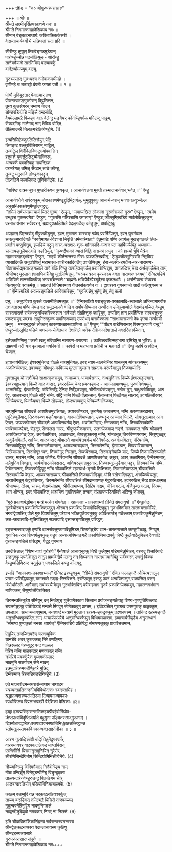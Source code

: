 +++
title = "०० श्रीगुरुपरंपरासारः"

+++
॥ श्रीः ॥  
श्रीमते लक्ष्मीनृसिंहपरब्रह्मणे नमः ॥  
श्रीमते निगमान्तमहादेशिकाय नमः ॥  
श्रीमान् वेङ्कटनाथार्यः कवितार्किककेसरी ।  
वेदान्ताचार्यवर्यो मे सन्निधत्तां सदा हृदि ॥  

सीरॊण्ड्रु तूप्पुल् तिरुवेङ्गडमुडैयान्  
पारॊण्ड्रच्चॊन्न पऴमॊऴियुळ् - ओरॊण्ड्रु  
तानेयमैयादो तारणियिल् वाऴ्वार्क्कु  
वानेऱप्पोमळवुम् वाऴ्वु.  

गुरुभ्यस्तद् गुरुभ्यश्च नमोवाकमधीमहे ।  
वृणीमहे च तत्राद्यौ दंपती जगतां पती ॥ १ ॥

पॊय्गै मुनिबूदत्तार् पेयाऴ्वार् तण्  
पॊरुनल्वरुङ्गुरुगेसन् विट्टुसित्तन्,   
तुय्य कुलसेगरन् नम्बाण नादन्  
तॊण्डरडिप्पॊडि मऴिसै वन्दसोदि,  
वैयमॆल्लामऱै विळङ्ग वाळ् वेलेन्दु मङ्गैयर् कोनॆण्ड्रिवर्गळ् मगिऴ्न्दु पाडुम्,  
सॆय्यदमिऴ् मालैगळ् नाम् तॆळिय वोदित्   
तॆळियादमऱै निलङ्गडॆळिगिण्ड्रोमे. (1)

इन्बत्तिलिऱैञ्जुदलिलिसैयुम् पेट्रि  
लिगऴाद पल्लुऱविलिरागम् माट्रिल्,  
तन्बट्रिल् विनैविलक्किट्रगवोक्कत्तिन्  
ऱत्तुवत्तै युणर्त्तुदलिट्रन्मैयाक्किल्,  
अन्बर्क्के यवदरिक्कु मायनिऱ्‌क  
वरुमऱैगळ् तमिऴ् सॆय्दान् ताळे कॊण्डु,   
तुन्बट्र मदुरगवि तोण्ड्रक्काट्टुन्  
दॊल्वऴिये नल्वऴिगळ् तुणिवार्गट्के. (2)

‘‘पापिष्ठः क्षत्रबन्धुश्च पुण्डरीकश्च पुण्यकृत् । आचार्यवत्तया मुक्तौ तस्मादाचार्यवान् भवेत् ॥’’ ऎण्ड्रु

आचार्यवत्तैये सर्वरुक्कुम् मोक्षकारणमॆण्ड्रऱुदियिट्टार्गळ्. मुमुक्षुवुक्कु आचार्य-वंशम् भगवानळवुञ्जॆल्ल अनुसन्धिक्कवेणुमॆण्ड्रोदप्पट्टदु.  
‘‘तमिमं सर्वसंपन्नमाचार्यं पितरं गुरुम्’’ ऎण्ड्रुम्, ‘‘ममाप्यखिल लोकानां गुरुर्नारायणो गुरुः’’ ऎण्ड्रुम्, ‘‘त्वमेव बन्धुश्च गुरुस्त्वमेव’’ ऎण्ड्रुम्, ‘‘गुरुरसि गतिश्चासि जगताम्’’ ऎण्ड्रुञ् जॊल्लुगिऱबडिये सर्वलोकत्तुक्कुम् परमाचार्यनान सर्वेश्वरन्, ब्रह्मावुक्कडियिले वेदङ्गळैक् कॊडुत्तुम्, अवट्रिऱ्‌कु

अपहारम् पिऱन्दबोदु मीट्टुक्कॊडुत्तुम्, इवन् मुखमाग शास्त्रङ् गळैप् प्रवर्तिप्पित्तुम्, इवन् पुत्रर्गळान सनत्कुमारादिगळै ‘‘स्वयमागत-विज्ञाना निवृत्तिं धर्ममास्थिताः’’ ऎन्नुम्बडि पण्णि अवर्गळ् मुखङ्गळाले हित-प्रवर्तनं पण्णुवित्तुम्, इप्पडिये मट्रुम् नारद-पराशर-शुक-शौनकादि-गळान पल महर्षिगळैयिट्टु अध्यात्म-संप्रदायङ्गुलैयादबडि नडत्तियुम्, ‘‘कृष्णद्वैपायनं व्यासं विद्धि नारायणं प्रभुम् । को ह्यन्यो भुवि मैत्रेय महाभारतकृद्भवेत्’’ ऎण्ड्रुम्, ‘‘महर्षेः कीर्तनात्तस्य भीष्मः प्राञ्जलिरब्रवीत्’’ ऎण्ड्रुञ्जॊल्लुगिऱबडि निऱ्‌किऱ व्यासादिगळै अनुप्रवेशित्तु महाभारत-शारीरकादिगळैप् प्रवर्तिप्पित्तुम्, हंस-मत्स्य-हयग्रीव-नर-नारायण-गीताचार्याद्यवतारङ्गळाले ताने वॆळि निण्ड्रु तत्वहितङ्गळैप् प्रकाशिप्पित्तुम्, तानरुळिच् चॆय्द अर्थङ्गळैयॆल् लाम् श्रीभीष्मर् मुदलान ज्ञानाधिकरैयिट्टु मूदलिप्पित्तुम्, ‘‘पञ्चरात्रस्य कृत्स्नस्य वक्ता नारायणः स्वयम्’’ ऎन्गिऱबडिये अडियिले तानरुळिच्चॆय्द भगवच्छास्त्रत्तै ‘‘ब्राह्मणैः क्षत्रियैर्वैश्यैश्शूद्रैश्च कृतलक्षणैः । अर्चनीयश्च सेव्यश्च नित्ययुक्तैः स्वकर्मसु ॥ सात्वतं विधिमास्थाय गीतस्संकर्षणेन यः । द्वापरस्य युगस्यान्ते आदौ कलियुगस्य च ॥’’ ऎन्गिऱबडिये अवसरङ्गळिले आविष्करित्तुम्, ‘‘पूर्वोत्पन्नेषु भूतेषु तेषु तेषु कलौ

प्रभुः । अनुप्रविश्य कुरुते यत्समीहितमच्युतः ॥’’ ऎन्गिऱबडिये पराङ्कुश-परकालादि-रूपत्ताले अभिनवमागवॊरु दशावतारम् पण्णि मेघङ्गळ् समुद्रजलत्तै वाङ्गि सर्वोपजीव्यमान तण्णीराग उमिऴुमाप्पोले वेदार्थङ्गळिल् वेण्डुम् सारतमांशत्तै सर्वरुक्कुमधिकरिक्कलान भाषैयाले संग्रहित्तुक् काट्टियुम्, इप्पडित् तान् प्रवर्तिप्पित्त सत्पथत्तुक्कु प्रकटरायुम् प्रच्छन्न-रायुमिरुन्दुळ्ळ पाषण्डिगळाल् उपरोधम् वारामैक्काग ‘‘साक्षान्नारायणो देवः कृत्वा मर्त्यमयीं तनुम् । मग्नानुद्धरते लोकान् कारुण्याच्छास्त्रपाणिना ॥’’ ऎण्ड्रुम् ""पीदग वाडैप्पिरानार् पिरमगुरुवागि वन्दु"" ऎण्ड्रुञ्जॊल्लुगिऱ पडिये अगस्त्य-सेवितमान देशत्तिले अनेक देशिकापदेशत्ताले यवदरित्तरुळिनान्.

इत्तैक्कणिसित्तु ‘‘कलौ खलु भविष्यन्ति नारायण-परायणाः । क्वचित्क्वचिन्महाभागा द्रमिडेषु च भूरिशः ॥ ताम्रपर्णी नदी यत्र कृतमाला पयस्विनी । कावेरी च महाभागा प्रतीची च महानदी ॥’’ ऎण्ड्रु महर्षि अरुळिच् चॆय्दान्.

इव्वाचार्यर्गळिल्; ईश्वरमुनिगळ् पिळ्ळै नाथमुनिगळ्. इवर् न्याय-तत्वमॆन्गिऱ शास्त्रमुम् योगरहस्यमुम् अरुळिच्चॆय्दार्. इवरुक्कु श्रीमधुर-कविगळ् मुदलागवुण्डान संप्रदाय-परंपरैयालुम् तिरुवाय्मॊऴि

मुगत्तालुम् योगदशैयिले साक्षात्कृतरायुम्, नम्माऴ्वार् आचार्यरानार्. नाथमुनिगळ् पिळ्ळै ईश्वरभट्टाऴ्वान्. ईश्वरभट्टाऴ्वान् पिळ्ळै याळ वन्दार्. इवररुळिच् चॆय्द प्रबन्धङ्गळ् - आगमप्रामाण्यमुम्, पुरुषनिर्णयमुम्, आत्मसिद्धि, ईश्वरसिद्धि, संवित्सिद्धि ऎन्गिऱ सिद्धित्रयमुम्, श्रीगीतार्थसंग्रहमुम्, स्तोत्र मुम्, चतुःश्लोकियुम्; आग ऎट्टु. आळवन्दार् पिळ्ळै सॊट्टै नम्बि. सॊट्टै नम्बि पिळ्ळै ऎन्नाच्चान्. ऎन्नाच्चान् पिळ्ळैगळ् नाल्वर्; इवर्गळिलॊरुवर् पिळ्ळैयप्पर्, पिळ्ळैयप्पर् पिळ्ळै तोऴप्पर्. तोऴप्परुक्कुप् पॆण्बिळ्ळैगळिरुवर्.

नाथमुनिगळ् श्रीपादत्तै आश्रयित्तमुदलिगळ्; उय्यक्कॊण्डार्, कुरुगैक् कावलप्पन्, नम्बि करुणाकरदासर्, एऱुदिरुवुडैयार्, तिरुक्कण्ण मङ्गैयाण्डान्, वानमादेवियाण्डान्, उरुप्पट्टूर् आच्चान् पिळ्ळै, सोगत्तूराऴ्वान् आग ऎण्वर्. उय्यक्कॊण्डार् श्रीपादत्तै आश्रयित्तवर्गळ् ऐवर्. अवर्गळागिऱार्; मणक्काल् नम्बि, तिरुवल्लिक्केणि पाण्बॆरुमाळऱैयर्, सेट्टलूर् सॆण्डलङ् गारर्, श्रीपुण्डरीकदासर्, उलगप्पॆरुमाळ् नङ्गै. मणक्काल् नम्बि श्रीपादत्तै आश्रयित्तवर्गळ् ऐवर्. अवर्गळागिऱार्; आळवन्दार्, तॆय्वत्तुक्करसु नम्बि, गोमठत्तुत् तिरुविण्णगरप्पन्, सिऱुप्पुळ्ळूर् आवुडैयबिळ्ळै, आच्चि. आळवन्दार् श्रीपादत्तै आश्रयित्तवर्गळ् पदिनैवर्गळ्. अवर्गळागिऱार्; पॆरियनम्बि, तिरुक्कोट्टियूर् नम्बि, तिरुमालैयाण्डान्, आळवन्दाराऴ्वार्, तिरुमलैनम्बि, ईसाण्डान्, तॆय्ववारियाण्डान्, सिऱियाण्डान्, तिरुमोगूर प्पन्, तिरुमोगूर् निण्ड्रार्, तॆय्वप्पॆरुमाळ्, तिरुमङ्गैयाळि यार्, पिळ्ळै तिरुमालिरुञ्जोलै दासर्, माऱनेर् नम्बि, आळ् कॊण्डि. पॆरियनम्बि श्रीपादत्तै आश्रयित्तवर्गळ् अऱुवर्. अवर् कळागिऱार्; ऎम्बॆरुमानार्, मलैगुनिय निण्ड्रार्, आर्यश्रीशठकोपदासर्, अणियरङ्गत्तमुदनार्, तिरुवाय्गुलमुडैयान् पट्टर्, तिरुक्कच्चि नम्बि. ऎम्बॆरुमानार्, तिरुक्कोट्टियूर् नम्बि श्रीपादत्तिले रहस्यार्थ-ङ्गळै शिक्षित्तार्. तिरुमालैयाण्डान् श्रीपादत्तिले तिरुवाय्मॊऴि केट्टार्. आळवन्दाराऴ्वार् श्रीपादत्तिले तिरुवाय्मॊऴियुम् ओदि स्तोत्रादिगळुम्, अरुळिच्चॆयलुम् नल्वार्त्तैगळुम् केट्टरुळिनार्. तिरुमलैनम्बि श्रीपादत्तिले श्रीमद्रामायणङ् गेट्टरुळिनार्. इवररुळिच् चॆय्द प्रबन्धङ्गळ् श्रीभाष्यम्, दीपम्, सारम्, वेदार्थसंग्रहम्, श्रीगीताभाष्यम्, सिऱिय गद्यम्, पॆरिय गद्यम्, श्रीवैकुण्ठ गद्यम्, नित्यम् आग ऒन्बदु. इवर् श्रीपादत्तिल् आश्रयित्त मुदलिगळैत् तन्दाम् संप्रदायप्पडिगळिले अऱिन्दु कॊळ्वदु.

‘‘गुरुं प्रकाशयेद्धीमान् मन्त्रं यत्नेन गोपयेत् । अप्रकाश - प्रकाशाभ्यां क्षीयेते संपदायुषी ॥’’ ऎण्ड्रार्गळ्. गुरुवैयॊरुवन् प्रकाशिप्पिक्किऱदुवुम् ऒरुवन् प्रकाशिप् पियादॊऴिगिऱदुवुम् गुरुभक्तियिल् तारतम्यत्तालेयिऱे. भगवद्विषयत्तिऱ्‌ पोले गुरु विषयत्तिलुम् परैयान भक्तियुडैयवनुक्कु अपेक्षितार्थङ् गळॆल्लाम् प्रकाशिक्कुमॆन्नुमिडम् कठ-जाबालादि-श्रुतिगळिलुम् सञ्जयादि वृत्तान्तङ्गळिलुम् प्रसिद्धम्.

इङ्ङनल्लादार्क्कु इप्पडि ज्ञानसंपत्तुण्डागादॆन्नुमिडम् शिष्यर्गळुडैय ज्ञान-तारतम्यत्ताले कण्डुगॊळ्वदु. मिगवुम् गुणाधिक-रान शिष्यर्गळुक्कुङ् गडुग अध्यात्मविषयङ्गळै प्रकाशिप्पियादार्क्कु निष्ठै कुलैयादॆन्नुमिडम् रैक्वादि वृत्तान्तङ्गळिले प्रसिद्धम्. पॆट्रदु गुणमाग

उबदेसित्ताल् ‘‘शिष्य-पापं गुरोरपि’’ ऎन्गैयाले आचार्यनुक्कु निष्ठै कुलैयुम् पडियामॆन्नुमिडम्, वरुवदु विचारियादे इन्द्रनुक्कु उपदेशित्तुत् तानुम् ब्रह्मविद्यैयै मऱन्दु तन् शिष्यनान नारदभगवानैयिट्टु सर्वेश्वरन् उणर्त्तु विक्क वेण्डुम्बडियिरुन्द चतुर्मुखन् पक्कलिले कण्डु कॊळ्वदु.

इप्पडि ‘‘अप्रकाश-प्रकाशाभ्याम्’’ ऎन्गिऱ इरण्डुक्कुम् ‘‘क्षीयेते संपदायुषी’’ ऎन्गिऱ फलङ्गळै औचित्यत्तालुम् प्रमाण-प्रसिद्धियालुम् क्रमत्ताले उदाह-रित्तवित्तनै. इरण्डिलुम् इरण्डु फलं अन्वयित्तालुम् वाक्यत्तिल् वरुम् विरोधमिल्लै. आगैयाल् सर्वावस्थैयिलुम् गुरुभक्तियिन् परीवाहमाग गुरुवै प्रकाशिप्पिक्कवुम्, महारत्नगर्भमान माणिक्कच् चॆप्पुप्पोलेयिरुक्किऱ

तिरुमन्त्रत्तिनुडैय सीर्मैयुन् दन् निष्ठैयुङ् गुलैयामैक्काग सिल्वान प्रयोजनङ्गळैप्पट्र शिष्य-गुणपूर्तियिल्लाद चपलर्गळुक्कु वॆळियिडादे मन्त्रत्तै मिगवुम् सेमिक्कवुम् प्राप्तम् । इव्विडत्तिल् गुरुशब्दं परमगुरुक् कळुक्कुम् उपलक्षणं. सामान्यमागवुमाम्. मन्त्रशब्दं मन्त्रार्थं मुदलान रहस्य-ङ्गळुक्कुम् प्रदर्शनपरम् । तानिन्द रहस्यङ्गळै अनुसन्धिक्कुम्बोदॆल् लाम् आचार्यपरंपरैयै अनुसन्धिक्कैयुम् विधिबलप्राप्तम्. इव्वाचार्यर्गळुडैय अनुसन्धानं ‘‘संभाष्य पुण्यकृतो मनसा ध्यायेत्’’ ऎन्गिऱबडिये प्रतिषिद्ध संभाषणत्तुक्कु प्रायश्चित्तमाम्.

ऎन्नुयिर् तन्दळित्तवरैच् चरणम्बुक्कि  
यानडैवे अवर् कुरुक्कळ् निरै वणङ्गिप्  
पिन्नरुळाऱ्‌ पॆरुम्बूदूर् वन्द वळ्ळल्  
पॆरिय नम्बि याळवन्दार् मणक्काल् नम्बि  
नन्नॆऱियै यवर्क्कुरैत्त वुय्यक्कॊण्डार्  
नादमुनि सडगोबन् सेनै नादन्  
इन्नमुदत्तिरुमगळॆण्ड्रिवरै मुन्निट्  
टॆम्बॆरुमान् ऱिरुवडिगळडैगिण्ड्रेने. (3)

एते मह्यमपोढमन्मथशरोन्माथाय नाथादय  
स्त्रय्यन्तप्रतिनन्दनीयविविधोदन्ताः स्वदन्तामिह ।  
श्रद्धातव्यशरण्यदंपतिदया दिव्यापगाव्यापकाः  
स्पर्धाविप्लव विप्रलम्भपदवी वैदेशिका देशिकाः ॥२॥

हृद्या हृत्पद्मसिंहासनरसिकहयग्रीवहेषोर्मिघोष-  
क्षिप्तप्रत्यर्थिदृप्तिर्जयति बहुगुणा पङ्क्तिरस्मद्गुरूणाम् ।  
दिक्सौधाबद्धजैत्रध्वजपटपवनस्फातिनिर्धूततत्तत्सिद्धान्त  
स्तोमतूलस्तबकविगमनव्यक्तसद्वर्तनीका ॥ ३ ॥

आरण नूल्वऴिच्चॆव्वै यऴित्तिडुमैदुगर्क्कोर्  
वारणमायवर् वादक्कदलिगळ् माय्त्तबिरान्  
एरणिगीर्त्ति यिरामानुसमुनियिन् नुरैसेर्  
सीरणिसिन्दैयिनोम् सिन्दियोमिनित्तीविनैये. (4)

नीळवन्दिण्ड्रु विदिवगैयाल् निनैवॊण्ड्रिय नाम्  
मीळ वन्दिन्नुम् विनैयुडम्बॊण्ड्रि विऴुन्दुऴला  
ताळवन्दारॆनवॆण्ड्ररुडन्दु विळङ्गिय सीर्  
आळवन्दारडियोम् पडियोमिनियल्वऴक्के. (5)

काळम् वलम्बुरि यन्न नऱ्‌कादलडियवर्क्कुत्  
ताळम् वऴङ्गित् तमिऴ्मऱै यिन्निसै तन्दवळ्ळल्  
मूळुन्दवनॆऱिमूट्टिय नादमुनिगऴले  
नाळुन्दॊऴुदॆऴुवो नमक्कार् निगर् ना निलत्ते. (6)  

इति श्रीकवितार्किकसिंहस्य सर्वसन्त्रस्वतन्त्रस्य  
श्रीमद्वेङ्कटनाथस्य वेदान्ताचार्यस्य कृतिषु  
श्रीमद्रहस्यत्रयसारे  
गुरुपरंपरासारः संपूर्णः ॥  
श्रीमते निगमान्तमहादेशिकाय नमः+++

